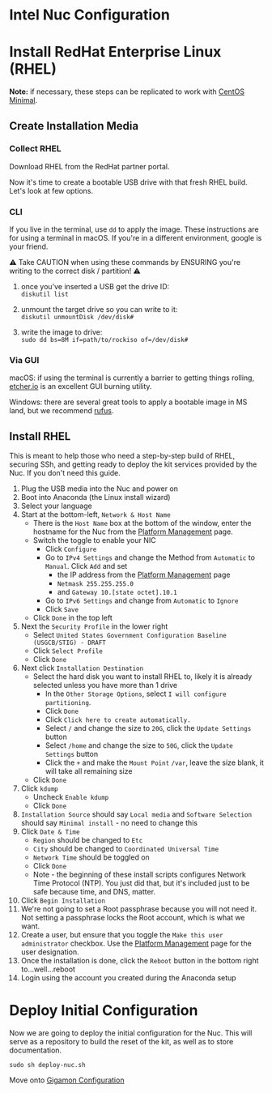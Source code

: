 # Intel Nuc Configuration

# Install RedHat Enterprise Linux (RHEL)
**Note:** if necessary, these steps can be replicated to work with [CentOS Minimal](http://mirror.mobap.edu/centos/7.5.1804/isos/x86_64/CentOS-7-x86_64-Minimal-1804.iso).

## Create Installation Media

### Collect RHEL

Download RHEL from the RedHat partner portal.

Now it's time to create a bootable USB drive with that fresh RHEL build.  Let's look at few options.   

### CLI

If you live in the terminal, use `dd` to apply the image.  These instructions are for using a terminal in macOS.  If you're in a different environment, google is your friend.  

:warning: Take CAUTION when using these commands by ENSURING you're writing to the correct disk / partition! :warning:

1. once you've inserted a USB get the drive ID:  
`diskutil list`  

2. unmount the target drive so you can write to it:  
`diskutil unmountDisk /dev/disk#`  

3. write the image to drive:  
`sudo dd bs=8M if=path/to/rockiso of=/dev/disk#`  

### Via GUI

macOS:  if using the terminal is currently a barrier to getting things rolling, [etcher.io](http://etcher.io) is an excellent GUI burning utility.  

Windows:  there are several great tools to apply a bootable image in MS land, but we recommend [rufus](https://rufus.akeo.ie/).  

## Install RHEL
This is meant to help those who need a step-by-step build of RHEL, securing SSh, and getting ready to deploy the kit services provided by the Nuc. If you don't need this guide.  
1. Plug the USB media into the Nuc and power on  
1. Boot into Anaconda (the Linux install wizard)  
1. Select your language  
1. Start at the bottom-left, `Network & Host Name`  
    - There is the `Host Name` box at the bottom of the window, enter the hostname for the Nuc from the [Platform Management](../platform-management.md) page.  
    - Switch the toggle to enable your NIC  
      - Click `Configure`  
      - Go to `IPv4 Settings` and change the Method from `Automatic` to `Manual`. Click `Add` and set
        - the IP address from the [Platform Management](../platform-management.md) page
        - `Netmask 255.255.255.0`
        - and `Gateway 10.[state octet].10.1`  
      - Go to `IPv6 Settings` and change from `Automatic` to `Ignore`  
      - Click `Save`  
    - Click `Done` in the top left  
1. Next the `Security Profile` in the lower right  
    - Select `United States Government Configuration Baseline (USGCB/STIG) - DRAFT`  
    - Click `Select Profile`  
    - Click `Done`  
1. Next click `Installation Destination`  
    - Select the hard disk you want to install RHEL to, likely it is already selected unless you have more than 1 drive  
      - In the `Other Storage Options`, select `I will configure partitioning`.
      - Click `Done`
      - Click `Click here to create automatically.`
      - Select `/` and change the size to `20G`, click the `Update Settings` button
      - Select `/home` and change the size to `50G`, click the `Update Settings` button
      - Click the `+` and make the `Mount Point` `/var`, leave the size blank, it will take all remaining size
    - Click `Done`  
1. Click `kdump`  
    - Uncheck `Enable kdump`  
    - Click `Done`  
1. `Installation Source` should say `Local media` and `Software Selection` should say `Minimal install` - no need to change this  
1. Click `Date & Time`  
    - `Region` should be changed to `Etc`  
    - `City` should be changed to `Coordinated Universal Time`  
    - `Network Time` should be toggled on  
    - Click `Done`  
    - Note - the beginning of these install scripts configures Network Time Protocol (NTP). You just did that, but it's included just to be safe because time, and DNS, matter.  
1. Click `Begin Installation`  
1. We're not going to set a Root passphrase because you will not need it. Not setting a passphrase locks the Root account, which is what we want.  
1. Create a user, but ensure that you toggle the `Make this user administrator` checkbox. Use the [Platform Management](../platform-management.md) page for the user designation.  
1. Once the installation is done, click the `Reboot` button in the bottom right to...well...reboot  
1. Login using the account you created during the Anaconda setup  

# Deploy Initial Configuration
Now we are going to deploy the initial configuration for the Nuc. This will serve as a repository to build the reset of the kit, as well as to store documentation.  

```
sudo sh deploy-nuc.sh
```

Move onto [Gigamon Configuration](../gigamon/gigamon-configuration.md)
